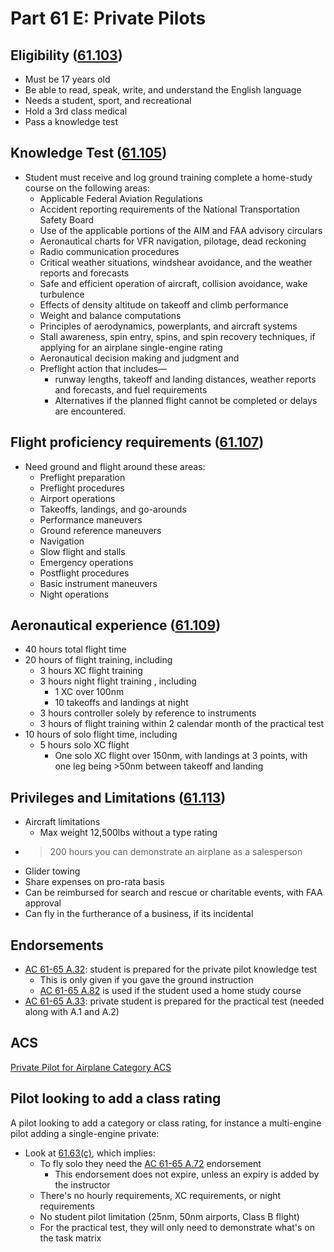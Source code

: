 # Part 61 E: Private Pilots

## Eligibility ([61.103](/_references/14-CFR/61.103))

- Must be 17 years old
- Be able to read, speak, write, and understand the English language
- Needs a student, sport, and recreational
- Hold a 3rd class medical
- Pass a knowledge test

## Knowledge Test ([61.105](/_references/14-CFR/61.105))

- Student must receive and log ground training complete a home-study course on the following areas:
  - Applicable Federal Aviation Regulations
  - Accident reporting requirements of the National Transportation Safety Board
  - Use of the applicable portions of the AIM and FAA advisory circulars
  - Aeronautical charts for VFR navigation, pilotage, dead reckoning
  - Radio communication procedures
  - Critical weather situations, windshear avoidance, and the weather reports and forecasts
  - Safe and efficient operation of aircraft, collision avoidance, wake turbulence
  - Effects of density altitude on takeoff and climb performance
  - Weight and balance computations
  - Principles of aerodynamics, powerplants, and aircraft systems
  - Stall awareness, spin entry, spins, and spin recovery techniques, if applying for an airplane single-engine rating
  - Aeronautical decision making and judgment and
  - Preflight action that includes—
    - runway lengths, takeoff and landing distances, weather reports and forecasts, and fuel requirements
    - Alternatives if the planned flight cannot be completed or delays are encountered.

## Flight proficiency requirements ([61.107](/_references/14-CFR/61.107))

- Need ground and flight around these areas:
  - Preflight preparation
  - Preflight procedures
  - Airport operations
  - Takeoffs, landings, and go-arounds
  - Performance maneuvers
  - Ground reference maneuvers
  - Navigation
  - Slow flight and stalls
  - Emergency operations
  - Postflight procedures
  - Basic instrument maneuvers
  - Night operations

## Aeronautical experience ([61.109](/_references/14-CFR/61.109))

- 40 hours total flight time
- 20 hours of flight training, including
  - 3 hours XC flight training
  - 3 hours night flight training , including
    - 1 XC over 100nm
    - 10 takeoffs and landings at night
  - 3 hours controller solely by reference to instruments
  - 3 hours of flight training within 2 calendar month of the practical test
- 10 hours of solo flight time, including
  - 5 hours solo XC flight
    - One solo XC flight over 150nm, with landings at 3 points, with one leg being >50nm between takeoff and landing

## Privileges and Limitations ([61.113](/_references/14-CFR/61.113))

- Aircraft limitations
  - Max weight 12,500lbs without a type rating
- > 200 hours you can demonstrate an airplane as a salesperson
- Glider towing
- Share expenses on pro-rata basis
- Can be reimbursed for search and rescue or charitable events, with FAA approval
- Can fly in the furtherance of a business, if its incidental

## Endorsements

- [AC 61-65 A.32](/_references/AC-61-65/A.32): student is prepared for the private pilot knowledge test
  - This is only given if you gave the ground instruction
  - [AC 61-65 A.82](/_references/AC-61-65/A.82) is used if the student used a home study course
- [AC 61-65 A.33](/_references/AC-61-65/A.33): private student is prepared for the practical test (needed along with A.1 and A.2)

## ACS

[Private Pilot for Airplane Category ACS](https://www.faa.gov/training_testing/testing/acs/private_airplane_acs_6.pdf)

## Pilot looking to add a class rating

A pilot looking to add a category or class rating, for instance a multi-engine pilot adding a single-engine private:

- Look at [61.63(c)](/_references/14-CFR/61.63), which implies:
  - To fly solo they need the [AC 61-65 A.72](/_references/AC-61-65/A.72) endorsement
    - This endorsement does not expire, unless an expiry is added by the instructor
  - There's no hourly requirements, XC requirements, or night requirements
  - No student pilot limitation (25nm, 50nm airports, Class B flight)
  - For the practical test, they will only need to demonstrate what's on the task matrix
